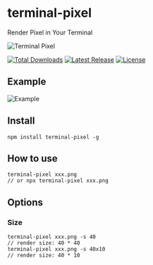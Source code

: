 # terminal-pixel

Render Pixel in Your Terminal

<p>
  <img src="./logo.svg" alt="Terminal Pixel">
</p>
<p>
    <a href="https://www.npmjs.com/package/terminal-pixel"><img src="https://img.shields.io/npm/dm/terminal-pixel?style=flat-square" alt="Total Downloads"></a>
    <a href="https://www.npmjs.com/package/terminal-pixel"><img src="https://img.shields.io/bundlephobia/minzip/terminal-pixel?style=flat-square" alt="Latest Release"></a>
    <a href="https://github.com/shiyangzhaoa/terminal-pixel/blob/main/LICENSE"><img src="https://shields.io/github/license/shiyangzhaoa/terminal-pixel?style=flat-square" alt="License"></a>
</p>

## Example

<p>
  <img src="./example.jpg" alt="Example">
</p>

## Install

```shell
npm install terminal-pixel -g
```

## How to use

```shell
terminal-pixel xxx.png
// or npx terminal-pixel xxx.png
```

## Options

### Size

```shell
terminal-pixel xxx.png -s 40
// render size: 40 * 40
terminal-pixel xxx.png -s 40x10
// render size: 40 * 10
```
